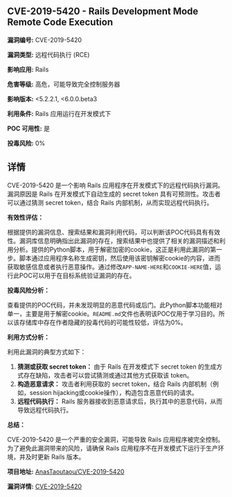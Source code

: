 ## CVE-2019-5420 - Rails Development Mode Remote Code Execution

**漏洞编号:** CVE-2019-5420

**漏洞类型:** 远程代码执行 (RCE)

**影响应用:** Rails

**危害等级:** 高危，可能导致完全控制服务器

**影响版本:** <5.2.2.1, <6.0.0.beta3

**利用条件:** Rails 应用运行在开发模式下

**POC 可用性:** 是

**投毒风险:** 0%

## 详情

CVE-2019-5420 是一个影响 Rails 应用程序在开发模式下的远程代码执行漏洞。漏洞原因是 Rails 在开发模式下自动生成的 secret token 具有可预测性。攻击者可以通过猜测 secret token，结合 Rails 内部机制，从而实现远程代码执行。

**有效性评估：**

根据提供的漏洞信息、搜索结果和漏洞利用代码，可以判断该POC代码具有有效性。漏洞库信息明确指出此漏洞的存在，搜索结果中也提供了相关的漏洞描述和利用分析。提供的Python脚本，用于解密加密的cookie，这正是利用此漏洞的第一步。脚本通过应用程序名称生成密钥，然后使用该密钥解密cookie的内容，进而获取敏感信息或者执行恶意操作。通过修改`APP-NAME-HERE`和`COOKIE-HERE`值，运行此POC可以用于在目标系统验证漏洞的存在。

**投毒风险分析：**

查看提供的POC代码，并未发现明显的恶意代码或后门。此Python脚本功能相对单一，主要是用于解密cookie。`README.md`文件也表明该POC仅用于学习目的。所以该存储库中存在作者隐藏的投毒代码的可能性较低，评估为0%。

**利用方式分析：**

利用此漏洞的典型方式如下：

1.  **猜测或获取 secret token：**  由于 Rails 在开发模式下 secret token 的生成方式存在缺陷，攻击者可以尝试猜测或通过其他方式获取该 token。
2.  **构造恶意请求：**  攻击者利用获取的 secret token，结合 Rails 内部机制（例如，session hijacking或cookie操作），构造包含恶意代码的请求。
3.  **远程代码执行：**  Rails 服务器接收到恶意请求后，执行其中的恶意代码，从而导致远程代码执行。

**总结：**

CVE-2019-5420 是一个严重的安全漏洞，可能导致 Rails 应用程序被完全控制。为了避免此漏洞带来的风险，请确保 Rails 应用程序不在开发模式下运行于生产环境，并及时更新 Rails 版本。

**项目地址:** [AnasTaoutaou/CVE-2019-5420](https://github.com/AnasTaoutaou/CVE-2019-5420)

**漏洞详情:** [CVE-2019-5420](https://nvd.nist.gov/vuln/detail/CVE-2019-5420)